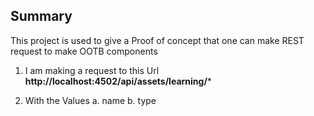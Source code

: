 ## Summary 

This project is used to give a Proof of concept that one can make REST request to make OOTB components 


1. I am making a request to this Url **http://localhost:4502/api/assets/learning/***

2. With the Values 
    a. name
    b. type
